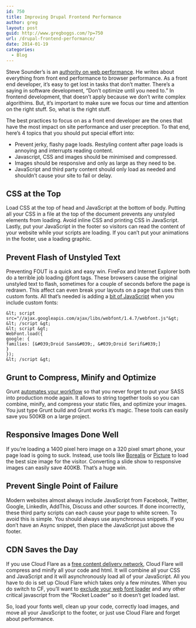 ```yaml
---
id: 750
title: Improving Drupal Frontend Performance
author: greg
layout: post
guid: http://www.gregboggs.com/?p=750
url: /drupal-frontend-performance/
date: 2014-01-19
categories:
  - Blog
---
```

Steve Sounder&#8217;s is an [authority on web performance][1]. He writes about everything from front end performance to browser performance. As a front end developer, it&#8217;s easy to get lost in tasks that don&#8217;t matter. There&#8217;s a saying in software development, &#8220;Don&#8217;t optimize until you need to.&#8221; In frontend development, that doesn&#8217;t apply because we don&#8217;t write complex algorithims. But, it&#8217;s important to make sure we focus our time and attention on the right stuff. So, what is the right stuff.

The best practices to focus on as a front end developer are the ones that have the most impact on site performance and user preception. To that end, here&#8217;s 4 topics that you should put special effort into:

  * Prevent jerky, flashy page loads. Restyling content after page loads is annoying and interrupts reading content.
  * Javascript, CSS and images should be minimised and compressed.
  * Images should be responsive and only as large as they need to be.
  * JavaScript and third party content should only load as needed and shouldn&#8217;t cause your site to fail or delay.

## CSS at the Top

Load CSS at the top of head and JavaScript at the bottom of body. Putting all your CSS in a file at the top of the document prevents any unstyled elements from loading. Avoid inline CSS and printing CSS in JavaScript. Lastly, put your JavaScript in the footer so visitors can read the content of your website while your scripts are loading. If you can&#8217;t put your animations in the footer, use a loading graphic.

## Prevent Flash of Unstyled Text

Preventing FOUT is a quick and easy win. FireFox and Internet Explorer both do a terrible job loading @font tags. These browsers cause the original unstyled text to flash, sometimes for a couple of seconds before the page is redrawn. This affect can even break your layouts on a page that uses thin custom fonts. All that&#8217;s needed is adding a [bit of JavaScript][2] when you include custom fonts:  


    &lt; script src="//ajax.googleapis.com/ajax/libs/webfont/1.4.7/webfont.js"&gt; &lt; /script &gt;
    &lt; script &gt;
    WebFont.load({
    google: {
    families: [&#039;Droid Sans&#039;, &#039;Droid Serif&#039;]
    }
    });
    &lt; /script &gt;
    

## Grunt to Compress, Minify and Optimize

Grunt [automates your workflow][3] so that you never forget to put your SASS into production mode again. It allows to string together tools so you can combine, minify, and compress your static files, and optimize your images. You just type Grunt build and Grunt works it&#8217;s magic. These tools can easily save you 500KB on a large project.

## Responsive Images Done Well

If you&#8217;re loading a 1400 pixel hero image on a 320 pixel smart phone, your page load is going to suck. Instead, use tools like [Borealis][4] or [Picture][5] to load the best size image for the visitor. Converting a slide show to responsive images can easily save 400KB. That&#8217;s a huge win.

## Prevent Single Point of Failure

Modern websites almost always include JavaScript from Facebook, Twitter, Google, LinkedIn, AddThis, Discuss and other sources. If done incorrectly, these third party scripts can each cause your page to white screen. To avoid this is simple. You should always use asynchronous snippets. If you don&#8217;t have an Async snippet, then place the JavaScript just above the footer.

## CDN Saves the Day

If you use Cloud Flare as a [free content delivery network][6], Cloud Flare will compress and minify all your code and html. It will combine all your CSS and JavaScript and it will asynchronously load all of your JavaScript. All you have to do is set up Cloud Flare which takes only a few minutes. When you do switch to CF, you&#8217;ll want to [exclude your web font loader][7] and any other critical javascript from the &#8220;Rocket Loader&#8221; so it doesn&#8217;t get loaded last.

So, load your fonts well, clean up your code, correctly load images, and move all your JavaScript to the footer, or just use Cloud Flare and forget about performance.

 [1]: http://stevesouders.com/
 [2]: https://github.com/typekit/webfontloader
 [3]: http://www.grunt.js/
 [4]: https://drupal.org/project/borealis
 [5]: https://drupal.org/project/picture
 [6]: https://www.cloudflare.com/
 [7]: https://support.cloudflare.com/hc/en-us/articles/200169436--How-can-I-have-Rocket-Loader-ignore-my-script-s-in-Automatic-Mode-